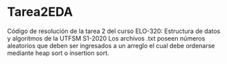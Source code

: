 # Tarea2EDA
Código de resolución de la tarea 2 del curso ELO-320: Estructura de datos y algoritmos de la UTFSM S1-2020
Los archivos .txt poseen números aleatorios que deben ser ingresados a un arreglo el cual debe ordenarse mediante heap sort o insertion sort.
